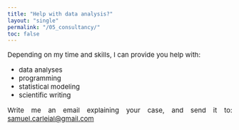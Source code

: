 ```yaml
---
title: "Help with data analysis?"
layout: "single"
permalink: "/05_consultancy/"
toc: false
---
```



<p style="font-size:15px" align="justify">
Depending on my time and skills, I can provide you help with:
<ul style="font-size:15px" align="justify">
  <li>data analyses</li>
  <li>programming</li>
  <li>statistical modeling</li>
  <li>scientific writing</li>
</ul>
</p>

<p style="font-size:15px" align="justify">
Write me an email explaining your case, and send it to:
<a style="font-size:15px" href="samuel.carleial@gmail.com">samuel.carleial@gmail.com</a>
</p>
